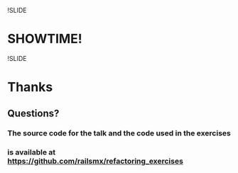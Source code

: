 !SLIDE

# SHOWTIME! #

!SLIDE

# Thanks #

## Questions?

### The source code for the talk and the code used in the exercises
### is available at https://github.com/railsmx/refactoring_exercises